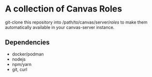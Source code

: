 # A collection of Canvas Roles

git-clone this repository into /path/to/canvas/server/*roles* to make them automatically available in your canvas-server instance.

## Dependencies

- docker/podman
- nodejs
- npm/yarn
- git, curl

